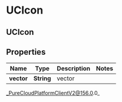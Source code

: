 # UCIcon

## UCIcon

## Properties

|Name | Type | Description | Notes|
|------------ | ------------- | ------------- | -------------|
| **vector** | **String** | vector | |



_PureCloudPlatformClientV2@156.0.0_
